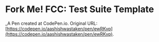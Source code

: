 # Fork Me! FCC: Test Suite Template
 _A Pen created at CodePen.io. Original URL: [https://codepen.io/aashishwastaken/pen/ewRKvp](https://codepen.io/aashishwastaken/pen/ewRKvp).

 
